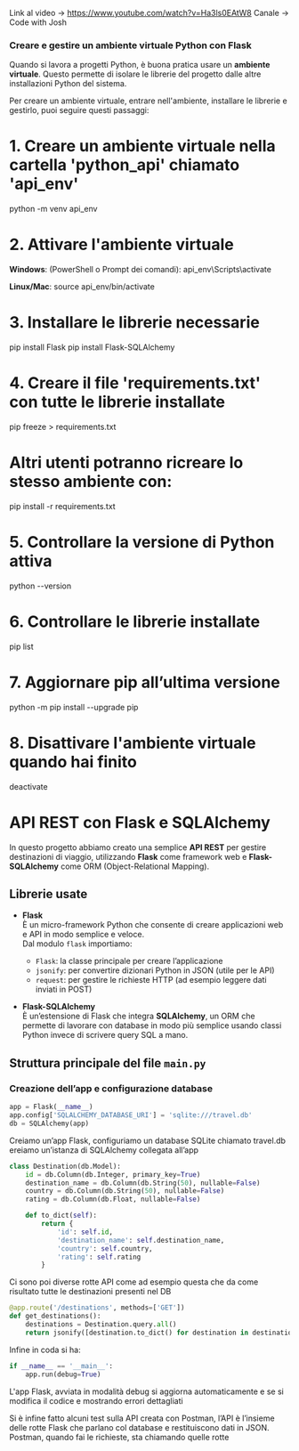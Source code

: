 Link al video -> https://www.youtube.com/watch?v=Ha3ls0EAtW8
Canale -> Code with Josh

### Creare e gestire un ambiente virtuale Python con Flask

Quando si lavora a progetti Python, è buona pratica usare un **ambiente virtuale**. Questo permette di isolare le librerie del progetto dalle altre installazioni Python del sistema.

Per creare un ambiente virtuale, entrare nell'ambiente, installare le librerie e gestirlo, puoi seguire questi passaggi:

# 1. Creare un ambiente virtuale nella cartella 'python_api' chiamato 'api_env'
python -m venv api_env

# 2. Attivare l'ambiente virtuale
**Windows**: (PowerShell o Prompt dei comandi): api_env\Scripts\activate

**Linux/Mac**: source api_env/bin/activate

# 3. Installare le librerie necessarie
pip install Flask
pip install Flask-SQLAlchemy

# 4. Creare il file 'requirements.txt' con tutte le librerie installate
pip freeze > requirements.txt

# Altri utenti potranno ricreare lo stesso ambiente con:
pip install -r requirements.txt

# 5. Controllare la versione di Python attiva
python --version

# 6. Controllare le librerie installate
pip list

# 7. Aggiornare pip all’ultima versione
python -m pip install --upgrade pip

# 8. Disattivare l'ambiente virtuale quando hai finito
deactivate

# API REST con Flask e SQLAlchemy

In questo progetto abbiamo creato una semplice **API REST** per gestire destinazioni di viaggio, utilizzando **Flask** come framework web e **Flask-SQLAlchemy** come ORM (Object-Relational Mapping).  

## Librerie usate

- **Flask**  
  È un micro-framework Python che consente di creare applicazioni web e API in modo semplice e veloce.  
  Dal modulo `flask` importiamo:
  - `Flask`: la classe principale per creare l’applicazione
  - `jsonify`: per convertire dizionari Python in JSON (utile per le API)
  - `request`: per gestire le richieste HTTP (ad esempio leggere dati inviati in POST)

- **Flask-SQLAlchemy**  
  È un’estensione di Flask che integra **SQLAlchemy**, un ORM che permette di lavorare con database in modo più semplice usando classi Python invece di scrivere query SQL a mano.

## Struttura principale del file `main.py`

### Creazione dell’app e configurazione database

```python
app = Flask(__name__)
app.config['SQLALCHEMY_DATABASE_URI'] = 'sqlite:///travel.db'
db = SQLAlchemy(app)
```

Creiamo un’app Flask, configuriamo un database SQLite chiamato travel.db ereiamo un’istanza di SQLAlchemy collegata all’app

```python
class Destination(db.Model):
    id = db.Column(db.Integer, primary_key=True)
    destination_name = db.Column(db.String(50), nullable=False)
    country = db.Column(db.String(50), nullable=False)
    rating = db.Column(db.Float, nullable=False)

    def to_dict(self):
        return {
            'id': self.id,
            'destination_name': self.destination_name,
            'country': self.country,
            'rating': self.rating
        }
```

Ci sono poi diverse rotte API come ad esempio questa che da come risultato tutte le destinazioni presenti nel DB

```python
@app.route('/destinations', methods=['GET'])
def get_destinations():
    destinations = Destination.query.all()
    return jsonify([destination.to_dict() for destination in destinations])
```

Infine in coda si ha:

```python
if __name__ == '__main__':
    app.run(debug=True)
```

L'app Flask, avviata in modalità debug si aggiorna automaticamente e se si modifica il codice e mostrando errori dettagliati

Si è infine fatto alcuni test sulla API creata con Postman, l’API è l’insieme delle rotte Flask che parlano col database e restituiscono dati in JSON. Postman, quando fai le richieste, sta chiamando quelle rotte